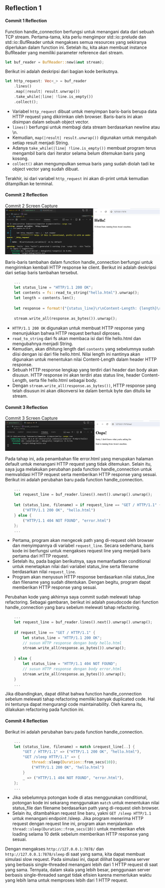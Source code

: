 ## Reflection 1

#### Commit 1 Reflection
Function handle_connection berfungsi untuk menangani data dari sebuah TCP stream. Pertama-tama, kita perlu mengimpor std::io::prelude dan std::io::BufReader untuk mengakses semua resources yang sekiranya diperlukan dalam function ini. Setelah itu, kita akan membuat instance BufReader yang memiliki parameter reference dari stream.
```rust
let buf_reader = BufReader::new(&mut stream);
```

Berikut ini adalah deskripsi dari bagian kode berikutnya.
```rust
let http_request: Vec<_> = buf_reader
    .lines()
    .map(|result| result.unwrap())
    .take_while(|line| !line.is_empty())
    .collect();
```
- Variabel `http_request` dibuat untuk menyimpan baris-baris berupa data HTTP request yang dikirimkan oleh browser. Baris-baris ini akan disimpan dalam sebuah object vector.
- `lines()` berfungsi untuk membagi data stream berdasarkan newline atau \n.
- Kemudian, `map(|result| result.unwrap())` digunakan untuk mengubah setiap result menjadi String. 
- Adanya `take_while(|line| !line.is_empty())` membuat program terus mengambil baris dari iterator selama belum ditemukan baris yang kosong.
- `collect()` akan mengumpulkan semua baris yang sudah diolah tadi ke object vector yang sudah dibuat.

Terakhir, isi dari variabel `http_request` ini akan di-print untuk kemudian ditampilkan ke terminal.

#### Commit 2 Reflection
Commit 2 Screen Capture
![Commit 2 screen capture](/assets/images/commit2.png)

Baris-baris tambahan dalam function handle_connection berfungsi untuk mengirimkan kembali HTTP response ke client. Berikut ini adalah deskripsi dari setiap baris tambahan tersebut.
```rust
    ...
    let status_line = "HTTP/1.1 200 OK";
    let contents = fs::read_to_string("hello.html").unwrap();
    let length = contents.len();

    let response = format!("{status_line}\r\nContent-Length: {length}\r\n\r\n{contents}");

    stream.write_all(response.as_bytes()).unwrap();
```
- `HTTP/1.1 200 OK` digunakan untuk membuat HTTP response yang menunjukkan bahwa HTTP request berhasil diproses.
- `read_to_string` dari fs akan membaca isi dari file hello.html dan mengubahnya menjadi String.
- Kemudian, akan dihitung length dari `contents` yang sebelumnya sudah diisi dengan isi dari file hello.html. Nilai length ini nantinya akan digunakan untuk menentukan nilai Content-Length dalam header HTTP response.
- Sebuah HTTP response lengkap yang terdiri dari header dan body akan disusun. HTTP response ini akan terdiri atas status line, header Content-Length, serta file hello.html sebagai body.
- Dengan `stream.write_all(response.as_bytes())`, HTTP response yang telah disusun ini akan dikonversi ke dalam bentuk byte dan ditulis ke stream.

#### Commit 3 Reflection
Commit 3 Screen Capture
![Commit 3 screen capture](/assets/images/commit3.png)

Pada tahap ini, ada penambahan file error.html yang merupakan halaman default untuk menangani HTTP request yang tidak ditemukan. Selain itu, saya juga melakukan perubahan pada function handle_connection untuk memvalidasi HTTP request serta memberikan HTTP response yang sesuai. 
Berikut ini adalah perubahan baru pada function handle_connection.
```rust
    ...
    let request_line = buf_reader.lines().next().unwrap().unwrap();

    let (status_line, filename) = if request_line == "GET / HTTP/1.1" {
        ("HTTP/1.1 200 OK", "hello.html")
    } else {
        ("HTTP/1.1 404 NOT FOUND", "error.html")
    };
    ...
```
- Pertama, program akan mengecek path yang di-request oleh browser dan menyimpannya di variabel `request_line`. Secara sederhana, baris kode ini berfungsi untuk mengakses request line yang menjadi baris pertama dari HTTP request.
- Setelah itu, pada bagian berikutnya, saya memanfaatkan conditional untuk menetapkan nilai dari variabel status_line serta filename berdasarkan nilai `request_line`.
- Program akan menyusun HTTP response berdasarkan nilai status_line dan filename yang sudah ditentukan. Dengan begitu, program dapat memberikan HTTP response yang sesuai.

Perubahan kode yang akhirnya saya commit sudah melewati tahap refactoring. Sebagai gambaran, berikut ini adalah pseudocode dari function handle_connection yang baru sebelum melewati tahap refactoring.
```rust
    ...
    let request_line = buf_reader.lines().next().unwrap().unwrap();

    if request_line == "GET / HTTP/1.1" {
        let status_line = "HTTP/1.1 200 OK";
        // susun HTTP response dengan body hello.html
        stream.write_all(response.as_bytes()).unwrap();

    } else {
        let status_line = "HTTP/1.1 404 NOT FOUND";
        // susun HTTP response dengan body error.html
        stream.write_all(response.as_bytes()).unwrap();
    }
    ...
```
Jika dibandingkan, dapat dilihat bahwa function handle_connection sebelum melewati tahap refactoring memiliki banyak duplicated code. Hal ini tentunya dapat mengurangi code maintainability. Oleh karena itu, dilakukan refactoring pada function ini.

#### Commit 4 Reflection
Berikut ini adalah perubahan baru pada function handle_connection.
```rust
    ...
    let (status_line, filename) = match &request_line[..] {
        "GET / HTTP/1.1" => ("HTTP/1.1 200 OK", "hello.html"),
        "GET /sleep HTTP/1.1" => {
            thread::sleep(Duration::from_secs(10));
            ("HTTP/1.1 200 OK", "hello.html")
        }
        _ => ("HTTP/1.1 404 NOT FOUND", "error.html"),
    };
    ...
```
- Jika sebelumnya potongan kode di atas menggunakan conditional, potongan kode ini sekarang menggunakan `match` untuk menentukan nilai status_file dan filename berdasarkan path yang di-request oleh browser.
- Selain itu, ditambahkan request line baru, yakni `GET /sleep HTTP/1.1` untuk menangani endpoint /sleep. Jika program menerima HTTP request dengan request line ini, program akan menjalankan `thread::sleep(Duration::from_secs(10))` untuk memberikan efek loading selama 10 detik sebelum memberikan HTTP response yang sesuai. 

Dengan mengakses `http://127.0.0.1:7878/` dan `http://127.0.0.1:7878/sleep` di saat yang sama, kita dapat membuat simulasi slow request. Pada simulasi ini, dapat dilihat bagaimana server yang berbasis single-threaded menangani lebih dari 1 HTTP request di saat yang sama. Ternyata, dalam skala yang lebih besar, penggunaan server berbasis single-threaded sangat tidak efisien karena memerlukan waktu yang lebih lama untuk memproses lebih dari 1 HTTP request.
